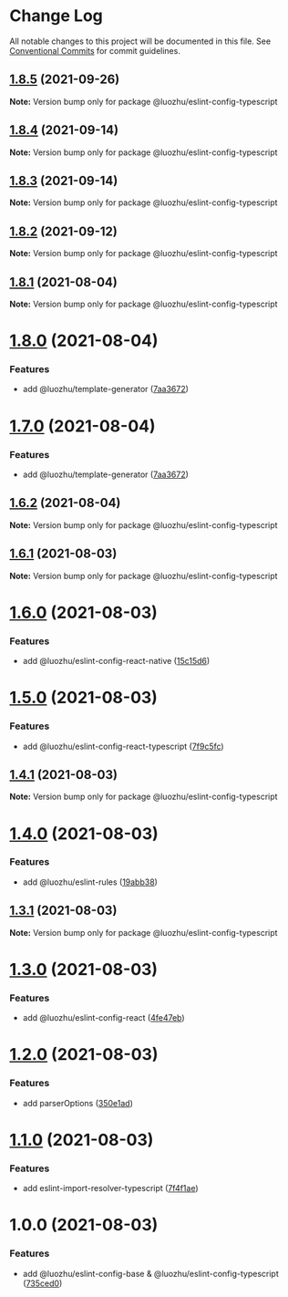 # Change Log

All notable changes to this project will be documented in this file.
See [Conventional Commits](https://conventionalcommits.org) for commit guidelines.

## [1.8.5](https://github.com/youngjuning/luozhu/compare/@luozhu/eslint-config-typescript@1.8.4...@luozhu/eslint-config-typescript@1.8.5) (2021-09-26)

**Note:** Version bump only for package @luozhu/eslint-config-typescript





## [1.8.4](https://github.com/youngjuning/luozhu/compare/@luozhu/eslint-config-typescript@1.8.3...@luozhu/eslint-config-typescript@1.8.4) (2021-09-14)

**Note:** Version bump only for package @luozhu/eslint-config-typescript





## [1.8.3](https://github.com/youngjuning/luozhu/compare/@luozhu/eslint-config-typescript@1.8.2...@luozhu/eslint-config-typescript@1.8.3) (2021-09-14)

**Note:** Version bump only for package @luozhu/eslint-config-typescript





## [1.8.2](https://github.com/youngjuning/luozhu/compare/@luozhu/eslint-config-typescript@1.8.1...@luozhu/eslint-config-typescript@1.8.2) (2021-09-12)

**Note:** Version bump only for package @luozhu/eslint-config-typescript





## [1.8.1](https://github.com/youngjuning/luozhu/compare/@luozhu/eslint-config-typescript@1.8.0...@luozhu/eslint-config-typescript@1.8.1) (2021-08-04)

**Note:** Version bump only for package @luozhu/eslint-config-typescript

# [1.8.0](https://github.com/youngjuning/luozhu/compare/@luozhu/eslint-config-typescript@1.6.2...@luozhu/eslint-config-typescript@1.8.0) (2021-08-04)

### Features

- add @luozhu/template-generator ([7aa3672](https://github.com/youngjuning/luozhu/commit/7aa3672da4928455ddf5ba768ec562cdff4cef10))

# [1.7.0](https://github.com/youngjuning/luozhu/compare/@luozhu/eslint-config-typescript@1.6.2...@luozhu/eslint-config-typescript@1.7.0) (2021-08-04)

### Features

- add @luozhu/template-generator ([7aa3672](https://github.com/youngjuning/luozhu/commit/7aa3672da4928455ddf5ba768ec562cdff4cef10))

## [1.6.2](https://github.com/youngjuning/luozhu/compare/@luozhu/eslint-config-typescript@1.6.1...@luozhu/eslint-config-typescript@1.6.2) (2021-08-04)

**Note:** Version bump only for package @luozhu/eslint-config-typescript

## [1.6.1](https://github.com/youngjuning/luozhu/compare/@luozhu/eslint-config-typescript@1.6.0...@luozhu/eslint-config-typescript@1.6.1) (2021-08-03)

**Note:** Version bump only for package @luozhu/eslint-config-typescript

# [1.6.0](https://github.com/youngjuning/luozhu/compare/@luozhu/eslint-config-typescript@1.5.0...@luozhu/eslint-config-typescript@1.6.0) (2021-08-03)

### Features

- add @luozhu/eslint-config-react-native ([15c15d6](https://github.com/youngjuning/luozhu/commit/15c15d6181f1b41c420ef0bce4e151e57fd2b5b2))

# [1.5.0](https://github.com/youngjuning/luozhu/compare/@luozhu/eslint-config-typescript@1.4.1...@luozhu/eslint-config-typescript@1.5.0) (2021-08-03)

### Features

- add @luozhu/eslint-config-react-typescript ([7f9c5fc](https://github.com/youngjuning/luozhu/commit/7f9c5fc203800d8a80078f5c73e0a4c4ed3b1c03))

## [1.4.1](https://github.com/youngjuning/luozhu/compare/@luozhu/eslint-config-typescript@1.4.0...@luozhu/eslint-config-typescript@1.4.1) (2021-08-03)

**Note:** Version bump only for package @luozhu/eslint-config-typescript

# [1.4.0](https://github.com/youngjuning/luozhu/compare/@luozhu/eslint-config-typescript@1.3.1...@luozhu/eslint-config-typescript@1.4.0) (2021-08-03)

### Features

- add @luozhu/eslint-rules ([19abb38](https://github.com/youngjuning/luozhu/commit/19abb3834608c5f7b597517d50f488dd72554e5d))

## [1.3.1](https://github.com/youngjuning/luozhu/compare/@luozhu/eslint-config-typescript@1.3.0...@luozhu/eslint-config-typescript@1.3.1) (2021-08-03)

**Note:** Version bump only for package @luozhu/eslint-config-typescript

# [1.3.0](https://github.com/youngjuning/luozhu/compare/@luozhu/eslint-config-typescript@1.2.0...@luozhu/eslint-config-typescript@1.3.0) (2021-08-03)

### Features

- add @luozhu/eslint-config-react ([4fe47eb](https://github.com/youngjuning/luozhu/commit/4fe47ebd44f4501eed7204b673252a87f72d86fc))

# [1.2.0](https://github.com/youngjuning/luozhu/compare/@luozhu/eslint-config-typescript@1.1.0...@luozhu/eslint-config-typescript@1.2.0) (2021-08-03)

### Features

- add parserOptions ([350e1ad](https://github.com/youngjuning/luozhu/commit/350e1ad81810a6eccee520320cf8f6cfd328f9e9))

# [1.1.0](https://github.com/youngjuning/luozhu/compare/@luozhu/eslint-config-typescript@1.0.0...@luozhu/eslint-config-typescript@1.1.0) (2021-08-03)

### Features

- add eslint-import-resolver-typescript ([7f4f1ae](https://github.com/youngjuning/luozhu/commit/7f4f1ae3e206312b6179a83bec18267dca983961))

# 1.0.0 (2021-08-03)

### Features

- add @luozhu/eslint-config-base & @luozhu/eslint-config-typescript ([735ced0](https://github.com/youngjuning/luozhu/commit/735ced0962d3148df9b9d87fd4919a1039074a90))
